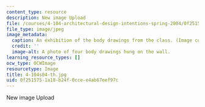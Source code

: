 ```yaml
---
content_type: resource
description: New image Upload
file: /courses/4-104-architectural-design-intentions-spring-2004/0f2515751a18b24f0ccee4ab67eef97c_4-104s04-th.jpg
file_type: image/jpeg
image_metadata:
  caption: An exhibition of the body drawings from the class. (Image courtesy of OCW.)
  credit: ''
  image-alt: A photo of four body drawings hung on the wall.
learning_resource_types: []
ocw_type: OCWImage
resourcetype: Image
title: 4-104s04-th.jpg
uid: 0f251575-1a18-b24f-0cce-e4ab67eef97c
---
```

New image Upload

